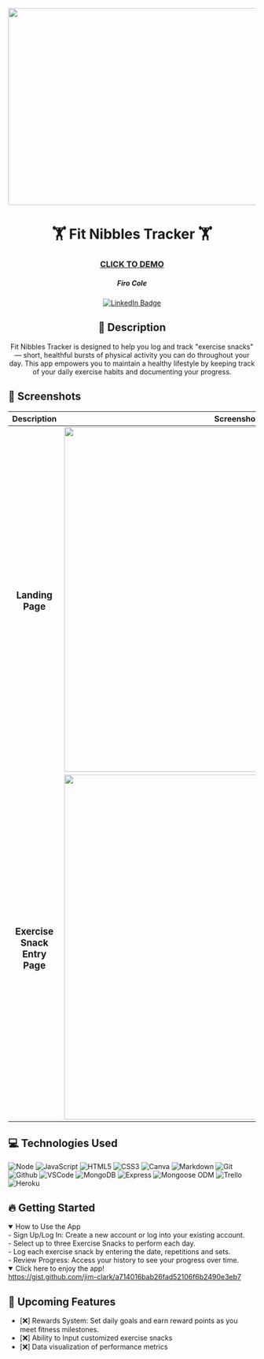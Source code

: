 <div id="header" align="center">
  <img src="https://live.staticflickr.com/65535/53647204692_8096b434a5_o.png" width="800" height="400">
</div>

<div id="description" align="center">

# :weight_lifting: Fit Nibbles Tracker 	:weight_lifting:

### [CLICK TO DEMO](https://gist.github.com/jim-clark/a714016bab26fad52106f6b2490e3eb7)

##### Firo Cole

[![LinkedIn Badge](https://img.shields.io/badge/-@firocolemd-blue?style=flat&logo=Linkedin&logoColor=black)](https://www.linkedin.com/in/firocolemd/)

  ## :pencil: Description

Fit Nibbles Tracker is designed to help you log and track "exercise snacks" — short, healthful bursts of physical activity you can do throughout your day. This app empowers you to maintain a healthy lifestyle by keeping track of your daily exercise habits and documenting your progress.

</div>

## :camera_flash: Screenshots 

|    Description        | Screenshot                                                                                |
| :----------------:    | ----------                                                                                |
| <h3>Landing Page</h3> | <img src="https://live.staticflickr.com/65535/53647204692_8096b434a5_o.png" width="700" /> |
| <h3 align="center">Exercise Snack Entry Page</h3> | <img src="https://live.staticflickr.com/65535/53648540640_b32cc099d4_o.png" width="700" />  



## :computer: Technologies Used

![Node](https://img.shields.io/badge/-Node.js-05122A?style=flat&logo=node.js)
![JavaScript](https://img.shields.io/badge/-JavaScript-05122A?style=flat&logo=javascript)
![HTML5](https://img.shields.io/badge/-HTML5-05122A?style=flat&logo=html5)
![CSS3](https://img.shields.io/badge/-CSS-05122A?style=flat&logo=css3)
![Canva](https://img.shields.io/badge/-Canva-05122A?style=flat&logo=canva)
![Markdown](https://img.shields.io/badge/-Markdown-05122A?style=flat&logo=markdown)
![Git](https://img.shields.io/badge/-Git-05122A?style=flat&logo=git)
![Github](https://img.shields.io/badge/-GitHub-05122A?style=flat&logo=github)
![VSCode](https://img.shields.io/badge/-VS_Code-05122A?style=flat&logo=visualstudio)
![MongoDB](https://img.shields.io/badge/-MongoDB-05122A?style=flat&logo=mongodb)
![Express](https://img.shields.io/badge/-Express-05122A?style=flat&logo=express)
![Mongoose ODM](https://img.shields.io/badge/-Mongoose_ODM-05122A?style=flat&logo=mongodb)
![Trello](https://img.shields.io/badge/-Trello-05122A?style=flat&logo=trello)
![Heroku](https://img.shields.io/badge/-Heroku-05122A?style=flat&logo=heroku)

## :fire: Getting Started

<details open>
<summary> How to Use the App</summary>
- Sign Up/Log In: Create a new account or log into your existing account. <br>
- Select up to three Exercise Snacks to perform each day.<br>
- Log each exercise snack by entering the date, repetitions and sets.<br>
- Review Progress: Access your history to see your progress over time.

</details>

<details open>
<summary> Click here to enjoy the app!</summary>
<a href="https://gist.github.com/jim-clark/a714016bab26fad52106f6b2490e3eb7"
> https://gist.github.com/jim-clark/a714016bab26fad52106f6b2490e3eb7 </a>
</details>

## :satellite: Upcoming Features
- [:x:] Rewards System: Set daily goals and earn reward points as you meet fitness milestones.
- [:x:] Ability to Input customized exercise snacks
- [:x:] Data visualization of performance metrics
